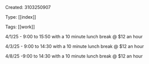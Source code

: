 Created: 3103250907

Type: [[index]]

Tags: [[work]]

4/1/25 - 9:00 to 15:50 with a 10 minute lunch break @ $12 an hour

4/3/25 - 9:00 to 14:30 with a 10 minute lunch break @ $12 an hour

4/8/25 -9:00 to 14:30 with a 10 minute lunch break @ $12 an hour